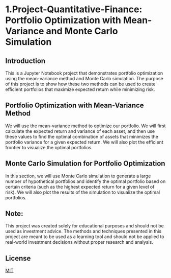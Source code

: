 # 1.Project-Quantitative-Finance: Portfolio Optimization with Mean-Variance and Monte Carlo Simulation

## Introduction
This is a Jupyter Notebook project that demonstrates portfolio optimization using the mean-variance method and Monte Carlo simulation. The purpose of this project is to show how these two methods can be used to create efficient portfolios that maximize expected return while minimizing risk.

## Portfolio Optimization with Mean-Variance Method
We will use the mean-variance method to optimize our portfolio. We will first calculate the expected return and variance of each asset, and then use these values to find the optimal combination of assets that minimizes the portfolio variance for a given expected return. We will also plot the efficient frontier to visualize the optimal portfolios.

## Monte Carlo Simulation for Portfolio Optimization
In this section, we will use Monte Carlo simulation to generate a large number of hypothetical portfolios and identify the optimal portfolio based on certain criteria (such as the highest expected return for a given level of risk). We will also plot the results of the simulation to visualize the optimal portfolios.

## Note:
This project was created solely for educational purposes and should not be used as investment advice. The methods and techniques presented in this project are meant to be used as a learning tool and should not be applied to real-world investment decisions without proper research and analysis.

## License
[MIT](https://choosealicense.com/licenses/mit/)